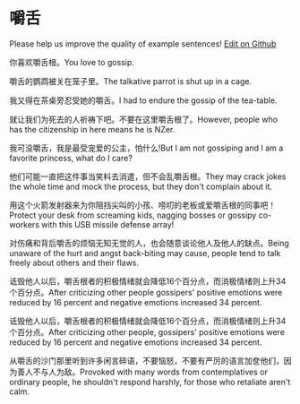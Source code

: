 # 嚼舌

Please help us improve the quality of example sentences! [Edit on Github](https://github.com/jiyushe/jiyu-example-sentence-source/blob/main/chinese/jiaoshe.md)

<p><span class="chinese">你喜欢嚼舌根。</span><span class="english">You love to gossip.</span></p>

<p><span class="chinese">嚼舌的鹦鹉被关在笼子里。</span><span class="english">The talkative parrot is shut up in a cage.</span></p>

<p><span class="chinese">我又得在茶桌旁忍受她的嚼舌。</span><span class="english">I had to endure the gossip of the tea-table.</span></p>

<p><span class="chinese">就让我们为死去的人祈祷下吧。不要在这里嚼舌根了。</span><span class="english">However, people who has the citizenship in here means he is NZer.</span></p>

<p><span class="chinese">我可没嚼舌，我是最受宠爱的公主，怕什么!</span><span class="english">But I am not gossiping and I am a favorite princess, what do I care?</span></p>

<p><span class="chinese">他们可能一直把这件事当笑料去消遣，但不会乱嚼舌根。</span><span class="english">They may crack jokes the whole time and mock the process, but they don't complain about it.</span></p>

<p><span class="chinese">用这个火箭发射器来为你阻挡尖叫的小孩、唠叨的老板或爱嚼舌根的同事吧！</span><span class="english">Protect your desk from screaming kids, nagging bosses or gossipy co-workers with this USB missile defense array!</span></p>

<p><span class="chinese">对伤痛和背后嚼舌的烦恼无知无觉的人，也会随意谈论他人及他人的缺点。</span><span class="english">Being unaware of the hurt and angst back-biting may cause, people tend to talk freely about others and their flaws.</span></p>

<p><span class="chinese">诋毁他人以后，嚼舌根者的积极情绪就会降低16个百分点，而消极情绪则上升34个百分点。</span><span class="english">After criticizing other people gossipers' positive emotions were reduced by 16 percent and negative emotions increased 34 percent.</span></p>

<p><span class="chinese">诋毁他人以后，嚼舌根者的积极情绪就会降低16个百分点，而消极情绪则上升34个百分点。</span><span class="english">After criticizing other people, gossipers' positive emotions were reduced by 16 percent and negative emotions increased 34 percent.</span></p>

<p><span class="chinese">从嚼舌的沙门那里听到许多闲言碎语，不要恼怒，不要有严厉的语言加奁他们，因为善人不与人为敌。</span><span class="english">Provoked with many words from contemplatives or ordinary people, he shouldn't respond harshly, for those who retaliate aren't calm.</span></p>

